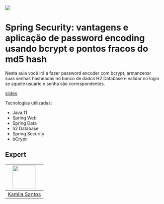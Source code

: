 <img src="https://storage.googleapis.com/golden-wind/experts-club/capa-github.svg" />

# Spring Security: vantagens e aplicação de password encoding usando bcrypt e pontos fracos do md5 hash


Nesta aula você irá a fazer password encoder com bcrypt, armanzenar suas senhas hasheadas no banco de dados H2 Database e validar no login se aquele usuário e senha são correspondentes.

[slides]()

Tecnologias utilizadas:


-  Java 11
- Spring Web
-  Spring Data
- h2 Database
- Spring Security
- bCrypt

## Expert

| [<img src="https://avatars.githubusercontent.com/u/32311268?s=460&u=88788249fc35ea2f59f583dae36d674d34896839&v=4" width="75px;"/>](https://github.com/Kamilahsantos) |
| :-: |
|[Kamila Santos](https://github.com/Kamilahsantos)|
